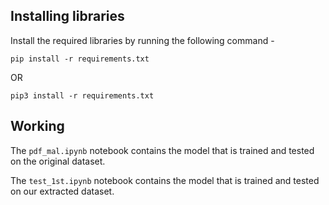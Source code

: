 ## Installing libraries

Install the required libraries by running the following command -

```
pip install -r requirements.txt
```
OR
```
pip3 install -r requirements.txt
```

## Working

The ```pdf_mal.ipynb``` notebook contains the model that is trained and tested on the original dataset.

The ```test_1st.ipynb``` notebook contains the model that is trained and tested on our extracted dataset.